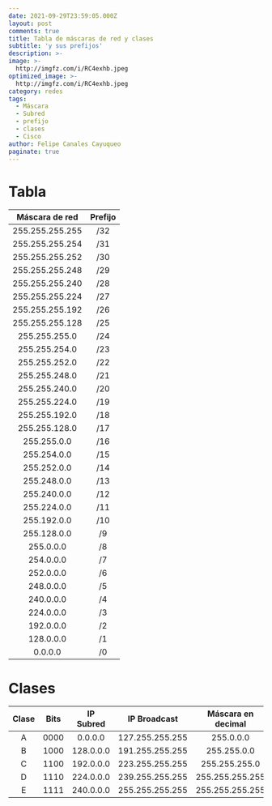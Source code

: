 ```yaml
---
date: 2021-09-29T23:59:05.000Z
layout: post
comments: true
title: Tabla de máscaras de red y clases
subtitle: 'y sus prefijos'
description: >-
image: >-
  http://imgfz.com/i/RC4exhb.jpeg
optimized_image: >-
  http://imgfz.com/i/RC4exhb.jpeg
category: redes
tags:
  - Máscara
  - Subred
  - prefijo
  - clases
  - Cisco
author: Felipe Canales Cayuqueo
paginate: true
---
```


# Tabla

| Máscara de red | Prefijo |
| :--------: | :-------: |
| 255.255.255.255 | /32 |
| 255.255.255.254 | /31 |
| 255.255.255.252 | /30 |
| 255.255.255.248 | /29 |
| 255.255.255.240 | /28 |
| 255.255.255.224 | /27 |
| 255.255.255.192 | /26 |
| 255.255.255.128 | /25 |
| 255.255.255.0 | /24 |
| 255.255.254.0 | /23 |
| 255.255.252.0 | /22 |
| 255.255.248.0 | /21 |
| 255.255.240.0 | /20 |
| 255.255.224.0 | /19 |
| 255.255.192.0 | /18 |
| 255.255.128.0 | /17 |
| 255.255.0.0 | /16 |
| 255.254.0.0 | /15 |
| 255.252.0.0 | /14 |
| 255.248.0.0 | /13 |
| 255.240.0.0 | /12 |
| 255.224.0.0 | /11 |
| 255.192.0.0 | /10 |
| 255.128.0.0 | /9 |
| 255.0.0.0 | /8 |
| 254.0.0.0 | /7 |
| 252.0.0.0 | /6 |
| 248.0.0.0 | /5 |
| 240.0.0.0 | /4 |
| 224.0.0.0 | /3 |
| 192.0.0.0 | /2 |
| 128.0.0.0 | /1 |
| 0.0.0.0 | /0 |

# Clases

| Clase | Bits | IP Subred | IP Broadcast | Máscara en decimal | Prefijo |
| :--------: | :-------: | :-------: | :-------: | :-------: | :-------: |
| A | 0000 | 0.0.0.0 | 127.255.255.255 | 255.0.0.0 | /8 |
| B | 1000 | 128.0.0.0 | 191.255.255.255 | 255.255.0.0 | /16 |
| C | 1100 | 192.0.0.0 | 223.255.255.255 | 255.255.255.0 | /24 |
| D | 1110 | 224.0.0.0 | 239.255.255.255 | 255.255.255.255 | /32 |
| E | 1111 | 240.0.0.0 | 255.255.255.255 | 255.255.255.255 | /32 |
